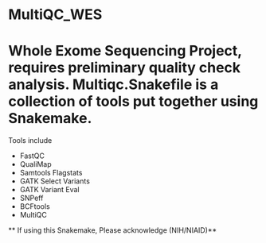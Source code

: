 # MultiQC_WES
# Whole Exome Sequencing Project, requires preliminary quality check analysis. Multiqc.Snakefile is a collection of tools put together using Snakemake.
Tools include
  - FastQC
  - QualiMap
  - Samtools Flagstats
  - GATK Select Variants
  - GATK Variant Eval
  - SNPeff
  - BCFtools
  - MultiQC
 
 ** If using this Snakemake, Please acknowledge (NIH/NIAID)**

